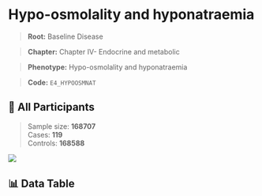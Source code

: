 # Hypo-osmolality and hyponatraemia

> **Root:** Baseline Disease  

> **Chapter:** Chapter IV- Endocrine and metabolic  

> **Phenotype:** Hypo-osmolality and hyponatraemia  

> **Code:** `E4_HYPOOSMNAT`

## 🧪 All Participants  
> Sample size: **168707**  
> Cases: **119**  
> Controls: **168588**
<img src="/Sensitive/Figures/ALL/Baseline/E4_HYPOOSMNAT.png"/>

## 📊 Data Table
<CsvTableMRF src="/Sensitive/Data/ALL/Baseline/LG_E4_HYPOOSMNAT.csv"/>

